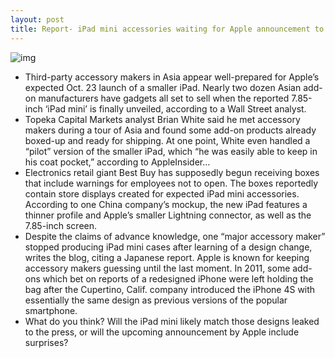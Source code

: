 ```yaml
---
layout: post
title: Report- iPad mini accessories waiting for Apple announcement to start shipping
---
```

![img](http://media.idownloadblog.com/wp-content/uploads/2012/10/iPad-mini-by-Martin-Utrecht.png)
* Third-party accessory makers in Asia appear well-prepared for Apple’s expected Oct. 23 launch of a smaller iPad. Nearly two dozen Asian add-on manufacturers have gadgets all set to sell when the reported 7.85-inch ‘iPad mini’ is finally unveiled, according to a Wall Street analyst.
* Topeka Capital Markets analyst Brian White said he met accessory makers during a tour of Asia and found some add-on products already boxed-up and ready for shipping. At one point, White even handled a “pilot” version of the smaller iPad, which “he was easily able to keep in his coat pocket,” according to AppleInsider…
* Electronics retail giant Best Buy has supposedly begun receiving boxes that include warnings for employees not to open. The boxes reportedly contain store displays created for expected iPad mini accessories. According to one China company’s mockup, the new iPad features a thinner profile and Apple’s smaller Lightning connector, as well as the 7.85-inch screen.
* Despite the claims of advance knowledge, one “major accessory maker” stopped producing iPad mini cases after learning of a design change, writes the blog, citing a Japanese report. Apple is known for keeping accessory makers guessing until the last moment. In 2011, some add-ons which bet on reports of a redesigned iPhone were left holding the bag after the Cupertino, Calif. company introduced the iPhone 4S with essentially the same design as previous versions of the popular smartphone.
* What do you think? Will the iPad mini likely match those designs leaked to the press, or will the upcoming announcement by Apple include surprises?

